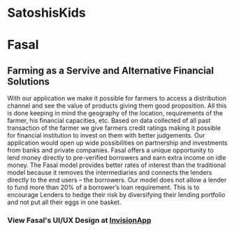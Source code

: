 # SatoshisKids
<h1>Fasal</h1>
<h2>Farming as a Servive and Alternative Financial Solutions</h2>
<p>With our application we make it possible for farmers to access a distribution channel and see the value of products giving them good proposition. All this is done keeping in mind the geography of the location, requirements of the farmer, his financial capacities, etc.
 Based on data collected of all past transaction of the farmer we give farmers credit ratings making it possible for financial institution to invest on them with better judgements.
Our application would open up wide possibilities on partnership and investments from banks and private companies.
Fasal offers a unique opportunity to lend money directly to pre-verified borrowers and earn extra income on idle money. The Fasal model provides better rates of interest than the traditional model because it removes the intermediaries and connects the lenders directly to the end users – the borrowers. Our model does not allow a lender to fund more than 20% of a borrower’s loan requirement. This is to encourage Lenders to hedge their risk by diversifying their lending portfolio and not put all their eggs in one basket.
</p>
<h3>View Fasal's UI/UX Design at <a target="_blank" href="https://invis.io/S5OK970T6MR">InvisionApp</a></h3>
